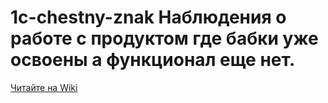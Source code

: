 # 1c-chestny-znak Наблюдения о работе с продуктом где бабки уже освоены а функционал еще нет.
<a href="https://github.com/sysadminrus/1c-chestny-znak/wiki">Читайте на Wiki</a>
